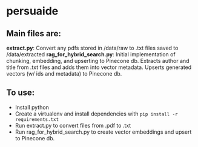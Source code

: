 # persuaide

## Main files are:
**extract.py**: Convert any pdfs stored in /data/raw to .txt files saved to /data/extracted
**rag_for_hybrid_search.py**: Initial implementation of chunking, embedding, and upserting to Pinecone db. Extracts author and title from .txt files and adds them into vector metadata. Upserts generated vectors (w/ ids and metadata) to Pinecone db.

## To use:
- Install python
- Create a virtualenv and install dependencies with `pip install -r requirements.txt`
- Run extract.py to convert files from .pdf to .txt
- Run rag_for_hybrid_search.py to create vector embeddings and upsert to Pinecone db.
